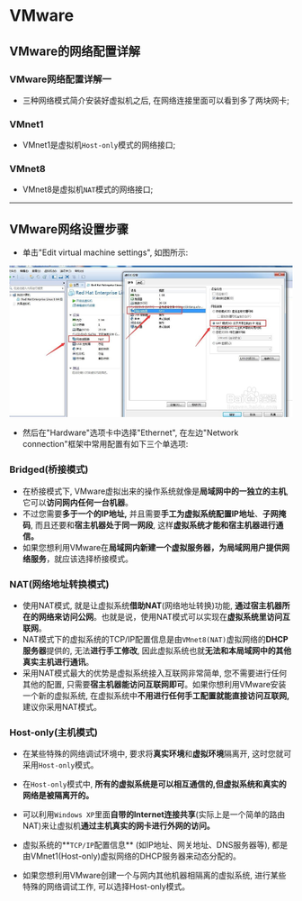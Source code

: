 # VMware
## VMware的网络配置详解

### VMware网络配置详解一
- 三种网络模式简介安装好虚拟机之后, 在网络连接里面可以看到多了两块网卡;

### VMnet1
- VMnet1是虚拟机`Host-only`模式的网络接口;

### VMnet8
- VMnet8是虚拟机`NAT`模式的网络接口;

------

## VMware网络设置步骤
- 单击"Edit virtual machine settings", 如图所示:

![VMwareNetwork][1]

- 然后在"Hardware"选项卡中选择"Ethernet", 在左边"Network connection"框架中常用配置有如下三个单选项:

### Bridged(桥接模式)
- 在桥接模式下, VMware虚拟出来的操作系统就像是**局域网中的一独立的主机**, 它可以**访问网内任何一台机器**。
- 不过您需要**多于一个的IP地址,** 并且需要**手工为虚拟系统配置IP地址**、**子网掩码**, 而且还要和**宿主机器处于同一网段**, 这样**虚拟系统才能和宿主机器进行通信。**     
- 如果您想利用VMware在**局域网内新建一个虚拟服务器，**为**局域网用户提供网络服务**，就应该选择桥接模式。

### NAT(网络地址转换模式)
- 使用NAT模式, 就是让虚拟系统**借助NAT**(网络地址转换)功能, **通过宿主机器所在的网络来访问公网**。也就是说，使用NAT模式可以实现在**虚拟系统里访问互联网**。
- NAT模式下的虚拟系统的TCP/IP配置信息是由`VMnet8(NAT)`虚拟网络的**DHCP服务器**提供的, 无法**进行手工修改**, 因此虚拟系统也就**无法和本局域网中的其他真实主机进行通讯**。
- 采用NAT模式最大的优势是虚拟系统接入互联网非常简单, 您不需要进行任何其他的配置, 只需要**宿主机器能访问互联网即可**。如果你想利用VMware安装一个新的虚拟系统, 在虚拟系统中**不用进行任何手工配置就能直接访问互联网,** 建议你采用NAT模式。

### Host-only(主机模式)
- 在某些特殊的网络调试环境中, 要求将**真实环境**和**虚拟环境**隔离开, 这时您就可采用`Host-only`模式。
- 在`Host-only`模式中, **所有的虚拟系统是可以相互通信的,**但**虚拟系统和真实的网络是被隔离开的。**
- 可以利用`Windows XP`里面**自带的Internet连接共享**(实际上是一个简单的路由NAT)来让虚拟机**通过主机真实的网卡进行外网的访问。**
- 虚拟系统的**`TCP/IP`配置信息** (如IP地址、网关地址、DNS服务器等), 都是由VMnet1(Host-only)虚拟网络的DHCP服务器来动态分配的。     
- 如果您想利用VMware创建一个与网内其他机器相隔离的虚拟系统, 进行某些特殊的网络调试工作, 可以选择Host-only模式。


  [1]: ./images/VMwareNetwork.jpg "VMwareNetwork.jpg"